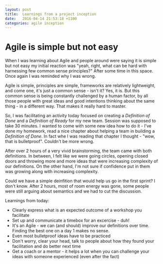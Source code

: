 ```yaml
---
layout: post
title:  Learnings from a project inception
date:   2016-04-14 21:53:18 +1100
categories: agile inception
---
```


# Agile is simple but not easy
When I was learning about Agile and people around were saying it is simple but not easy 
my initial reaction was "yeah, right, what can be hard with harnessing few 
common sense principles?"
After some time in this space. Once again I was reminded why I was wrong.

Agile is simple, principles are simple, frameworks are relatively lightweight, and come one, 
it's just a common sense - isn't it? Yes, it is. But this common sense is being constantly
challenged by a human factor, by all those people with great ideas and good intentions
thinking about the same thing - in a different way. That makes it really hard to master.

So, I was facilitating an activity today focused on creating a *Definition of Done* and 
a *Definition of Ready* for my new team. Session was supposed to take 30 minutes.
I wanted to come with some new idea how to do it - I've done my homework, read a nice chapter about helping a team in building a *Definition of Done*.
In fact whe I was reading that chapter I thought - "wow, that is bulletproof".
Couldn't be more wrong.

After over 2 hours of a very vivid brainstorming, the team came with both definitions.
In between, I felt like we were going circles, opening closed doors and throwing more and more
ideas that were increasing complexity of our definitions. On the other hand, I'm not sure if
confidence put in them was growing along with increasing complexity.

Could we have a simple deinfition that would help us go in the first sprint? I don't know.
After 2 hours, most of room energy was gone, some people were still arguing about semantics
and we had to cut the discussion.

Learnings from today:

* Clearly express what is an expected outcome of a workshop you facilitate
* Set up and communicate a timebox for an excercise - duh!
* It's an Agile - we can (and should) improve our definitions over time. Finding the best one on a day 1 makes no sense.
* Even most bulletproof ideas have to be practiced
* Don't worry, clear your head, talk to people about how they found your facilitation and do better next time
* Get a coach or a mentor - it helps a lot when you can challenge your ideas with someone experienced (even after the fact)
